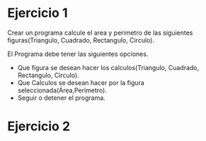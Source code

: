 # Ejercicio 1

Crear un programa calcule el area y perimetro de las siguientes figuras(Triangulo, Cuadrado, Rectangulo, Circulo).

El Programa debe tener las siguientes opciones.
  * Que figura se desean hacer los calculos(Triangulo, Cuadrado, Rectangulo, Circulo).
  * Que Calculos se desean hacer por la figura seleccionada(Área,Perímetro).
  * Seguir o detener el programa.

# Ejercicio 2
  <img link="http://www.esferatic.com/wp-content/uploads/2012/11/fibonacci_n.jpg">
